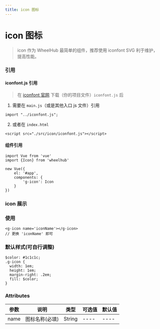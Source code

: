 ```yaml
---
title: icon 图标
---
```


# icon 图标

> icon 作为 WheelHub 最简单的组件，推荐使用 iconfont SVG 利于维护，提高性能。

### 引用
#### iconfont.js 引用
> 在 [iconfont 官网](https://www.iconfont.cn/) 下载（你的项目文件）`iconfont.js` 后

1. 需要在 `main.js`（或是其他入口 js 文件）引用

```
import "../iconfont.js";
```

2. 或者在 `index.html`

```
<script src="./src/icon/iconfont.js"></script>
```

#### 组件引用

```
import Vue from 'vue'
import {Icon} from 'wheelhub'

new Vue({
    el: '#app',
    components: {
        'g-icon': Icon
    }
})
```

### icon 展示

<p></p>
<g-icon name='setting'></g-icon>
<p></p>
<g-icon name='download'></g-icon>
<p></p>
<g-icon name='Tags'></g-icon>
<p></p>

### 使用

```
<g-icon name='iconName'></g-icon>
// 更换 'iconName' 即可
```

### 默认样式(可自行调整)
```
$color: #1c1c1c;
.g-icon {
  width: 1em;
  height: 1em;
  margin-right: .2em;
  fill: $color;
}
```

### Attributes

| 参数 | 说明 | 类型 | 可选值 | 默认值 |
| ---- | ---- | ---- | ---- | ---- | 
| name | 图标名称(必填) | String | ---- | ---- |



